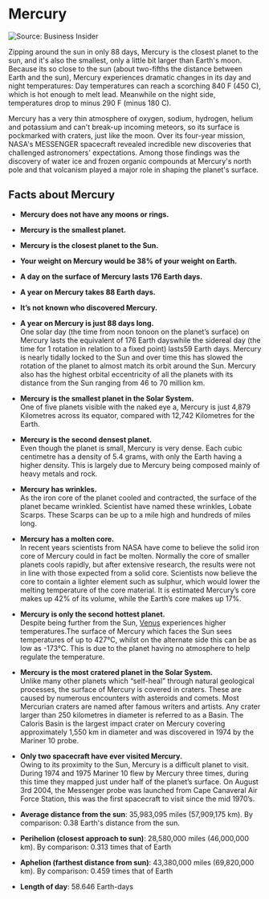 ﻿# Mercury
![Source: Business Insider ](https://i.insider.com/5c9a18b8c6cc50382d262f62?width=1100&format=jpeg&auto=webp)

Zipping around the sun in only 88 days, Mercury is the closest planet to the sun, and it's also the smallest, only a little bit larger than Earth's moon. Because its so close to the sun (about two-fifths the distance between Earth and the sun), Mercury experiences dramatic changes in its day and night temperatures: Day temperatures can reach a scorching  840 F  (450 C), which is hot enough to melt lead. Meanwhile on the night side, temperatures drop to minus 290 F (minus 180 C).

Mercury has a very thin atmosphere of oxygen, sodium, hydrogen, helium and potassium and can't break-up incoming meteors, so its surface is pockmarked with craters, just like the moon. Over its four-year mission, NASA's MESSENGER spacecraft  revealed incredible new discoveries that challenged astronomers' expectations. Among those findings was the discovery of water ice and frozen organic compounds at Mercury's north pole and that volcanism played a major role in shaping the planet's surface.

## Facts about Mercury
-   **Mercury does not have any moons or rings.**
-   **Mercury is the smallest planet.**
-   **Mercury is the closest planet to the Sun.**
-   **Your weight on Mercury would be 38% of your weight on Earth.**
-   **A day on the surface of Mercury lasts 176 Earth days.**
-   **A year on Mercury takes 88 Earth days.**
-   **It’s not known who discovered Mercury.**

-   **A year on Mercury is just 88 days long.**  
    One solar day (the time from noon tonoon on the planet’s surface) on Mercury lasts the equivalent of 176 Earth dayswhile the sidereal day (the time for 1 rotation in relation to a fixed point) lasts59 Earth days. Mercury is nearly tidally locked to the Sun and over time this has slowed the rotation of the planet to almost match its orbit around the Sun. Mercury also has the highest orbital eccentricity of all the planets with its distance from the Sun ranging from 46 to 70 million km.
-   **Mercury is the smallest planet in the Solar System.**  
    One of five planets visible with the naked eye a, Mercury is just 4,879 Kilometres across its equator, compared with 12,742 Kilometres for the Earth.
-   **Mercury is the second densest planet.**  
    Even though the planet is small, Mercury is very dense. Each cubic centimetre has a density of 5.4 grams, with only the Earth having a higher density. This is largely due to Mercury being composed mainly of heavy metals and rock.
-   **Mercury has wrinkles.**  
    As the iron core of the planet cooled and contracted, the surface of the planet became wrinkled. Scientist have named these wrinkles, Lobate Scarps. These Scarps can be up to a mile high and hundreds of miles long.
-   **Mercury has a molten core.**  
    In recent years scientists from NASA have come to believe the solid iron core of Mercury could in fact be molten. Normally the core of smaller planets cools rapidly, but after extensive research, the results were not in line with those expected from a solid core. Scientists now believe the core to contain a lighter element such as sulphur, which would lower the melting temperature of the core material. It is estimated Mercury’s core makes up 42% of its volume, while the Earth’s core makes up 17%.
-   **Mercury is only the second hottest planet.**  
    Despite being further from the Sun, [Venus](https://space-facts.com/venus/) experiences higher temperatures.The surface of Mercury which faces the Sun sees temperatures of up to 427°C, whilst on the alternate side this can be as low as -173°C. This is due to the planet having no atmosphere to help regulate the temperature.
-   **Mercury is the most cratered planet in the Solar System.**  
    Unlike many other planets which “self-heal” through natural geological processes, the surface of Mercury is covered in craters. These are caused by numerous encounters with asteroids and comets. Most Mercurian craters are named after famous writers and artists. Any crater larger than 250 kilometres in diameter is referred to as a Basin. The Caloris Basin is the largest impact crater on Mercury covering approximately 1,550 km in diameter and was discovered in 1974 by the Mariner 10 probe.
-   **Only two spacecraft have ever visited Mercury.**  
    Owing to its proximity to the Sun, Mercury is a difficult planet to visit. During 1974 and 1975 Mariner 10 flew by Mercury three times, during this time they mapped just under half of the planet’s surface. On August 3rd 2004, the Messenger probe was launched from Cape Canaveral Air Force Station, this was the first spacecraft to visit since the mid 1970’s.

- **Average distance from the sun**: 35,983,095 miles (57,909,175 km). By comparison: 0.38 Earth's distance from the sun.

- **Perihelion (closest approach to sun)**: 28,580,000 miles (46,000,000 km). By comparison: 0.313 times that of Earth

- **Aphelion (farthest distance from sun)**: 43,380,000 miles (69,820,000 km). By comparison: 0.459 times that of Earth

- **Length of day**: 58.646 Earth-days
